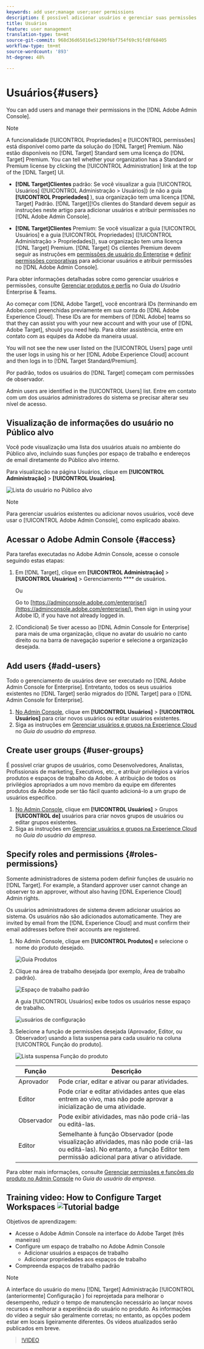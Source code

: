 ```yaml
---
keywords: add user;manage user;user permissions
description: É possível adicionar usuários e gerenciar suas permissões no Adobe Admin Console.
title: Usuários
feature: user management
translation-type: tm+mt
source-git-commit: 968d36d65016e51290f6bf754f69c91fd8f68405
workflow-type: tm+mt
source-wordcount: '893'
ht-degree: 48%

---
```



# Usuários{#users}

You can add users and manage their permissions in the [!DNL Adobe Admin Console].

>[!NOTE]
>
>A funcionalidade [!UICONTROL Propriedades] e [!UICONTROL permissões] está disponível como parte da solução do [!DNL Target] Premium. Não estão disponíveis no [!DNL Target] Standard sem uma licença do [!DNL Target] Premium.
>You can tell whether your organization has a Standard or Premium license by clicking the [!UICONTROL Administration] link at the top of the [!DNL Target] UI.
>
>* **[!DNL Target]Clientes** padrão: Se você visualizar a guia [!UICONTROL Usuários] ([!UICONTROL Administração > Usuários]) (e não a guia **[!UICONTROL Propriedades]** ), sua organização tem uma licença [!DNL Target] Padrão. [!DNL Target][!Os clientes do Standard devem seguir as instruções neste artigo para adicionar usuários e atribuir permissões no [!DNL Adobe Admin Console].
   >
   >
* **[!DNL Target]Clientes** Premium: Se você visualizar a guia [!UICONTROL Usuários] e a guia [!UICONTROL Propriedades] ([!UICONTROL Administração > Propriedades]), sua organização tem uma licença [!DNL Target] Premium. [!DNL Target] Os clientes Premium devem seguir as instruções em [permissões de usuário do Enterprise](/help/administrating-target/c-user-management/property-channel/property-channel.md) e [definir permissões corporativas](/help/administrating-target/c-user-management/property-channel/properties-overview.md) para adicionar usuários e atribuir permissões no [!DNL Adobe Admin Console].
>
>
Para obter informações detalhadas sobre como gerenciar usuários e permissões, consulte [Gerenciar produtos e perfis](https://helpx.adobe.com/enterprise/using/manage-products-and-profiles.html) no Guia *do Usuário* Enterprise &amp; Teams.

Ao começar com [!DNL Adobe Target], você encontrará IDs (terminando em Adobe.com) preenchidas previamente em sua conta do [!DNL Adobe Experience Cloud]. These IDs are for members of [!DNL Adobe] teams so that they can assist you with your new account and with your use of [!DNL Adobe Target], should you need help. Para obter assistência, entre em contato com as equipes da Adobe da maneira usual.

You will not see the new user listed on the [!UICONTROL Users] page until the user logs in using his or her [!DNL Adobe Experience Cloud] account and then logs in to [!DNL Target Standard/Premium].

Por padrão, todos os usuários do [!DNL Target] começam com permissões de observador.

Admin users are identified in the [!UICONTROL Users] list. Entre em contato com um dos usuários administradores do sistema se precisar alterar seu nível de acesso.

## Visualização de informações do usuário no Público alvo

Você pode visualização uma lista dos usuários atuais no ambiente do Público alvo, incluindo suas funções por espaço de trabalho e endereços de email diretamente do Público alvo interno.

Para visualização na página Usuários, clique em **[!UICONTROL Administração]** > **[!UICONTROL Usuários]**.

![Lista do usuário no Público alvo](/help/administrating-target/c-user-management/c-user-management/assets/user-list-target.png)

>[!NOTE]
>
>Para gerenciar usuários existentes ou adicionar novos usuários, você deve usar o [!UICONTROL Adobe Admin Console], como explicado abaixo.

## Acessar o Adobe Admin Console {#access}

Para tarefas executadas no Adobe Admin Console, acesse o console seguindo estas etapas:

1. Em [!DNL Target], clique em **[!UICONTROL Administração]** > **[!UICONTROL Usuários]** > Gerenciamento **** de usuários.

   Ou

   Go to [https://adminconsole.adobe.com/enterprise/](https://adminconsole.adobe.com/enterprise/), then sign in using your Adobe ID, if you have not already logged in.

1. (Condicional) Se tiver acesso ao [!DNL Admin Console for Enterprise] para mais de uma organização, clique no avatar do usuário no canto direito ou na barra de navegação superior e selecione a organização desejada.

## Add users {#add-users}

Todo o gerenciamento de usuários deve ser executado no [!DNL Adobe Admin Console for Enterprise]. Entretanto, todos os seus usuários existentes no [!DNL Target] serão migrados do [!DNL Target] para o [!DNL Admin Console for Enterprise].

1. [No Admin Console](/help/administrating-target/c-user-management/c-user-management/user-management.md#section_79796E0227D048F59BAE0AB02E544EBE), clique em **[!UICONTROL Usuários]** > **[!UICONTROL Usuários]** para criar novos usuários ou editar usuários existentes.
1. Siga as instruções em [Gerenciar usuários e grupos na Experience Cloud](https://helpx.adobe.com/enterprise/help/users.html) no *Guia do usuário da empresa*.

## Create user groups {#user-groups}

É possível criar grupos de usuários, como Desenvolvedores, Analistas, Profissionais de marketing, Executivos, etc., e atribuir privilégios a vários produtos e espaços de trabalho da Adobe. A atribuição de todos os privilégios apropriados a um novo membro da equipe em diferentes produtos da Adobe pode ser tão fácil quanto adicioná-lo a um grupo de usuários específico.

1. [No Admin Console](/help/administrating-target/c-user-management/c-user-management/user-management.md#section_79796E0227D048F59BAE0AB02E544EBE), clique em **[!UICONTROL Usuários]** > Grupos **[!UICONTROL de]** usuários para criar novos grupos de usuários ou editar grupos existentes.
1. Siga as instruções em [Gerenciar usuários e grupos na Experience Cloud](https://helpx.adobe.com/enterprise/help/users.html) no *Guia do usuário da empresa*.

## Specify roles and permissions {#roles-permissions}

Somente administradores de sistema podem definir funções de usuário no [!DNL Target]. For example, a Standard approver user cannot change an observer to an approver, without also having [!DNL Experience Cloud] Admin rights.

Os usuários administradores de sistema devem adicionar usuários ao sistema. Os usuários não são adicionados automaticamente. They are invited by email from the [!DNL Experience Cloud] and must confirm their email addresses before their accounts are registered.

1. [](/help/administrating-target/c-user-management/c-user-management/user-management.md#section_79796E0227D048F59BAE0AB02E544EBE)No Admin Console, clique em **[!UICONTROL Produtos]** e selecione o nome do produto desejado.

   ![Guia Produtos](/help/administrating-target/c-user-management/c-user-management/assets/workspace-publisher.png)

1. Clique na área de trabalho desejada (por exemplo, Área de trabalho padrão).

   ![Espaço de trabalho padrão](/help/administrating-target/c-user-management/c-user-management/assets/default-workspace-new.png)

   A guia [!UICONTROL Usuários] exibe todos os usuários nesse espaço de trabalho.

   ![usuários de configuração](/help/administrating-target/c-user-management/c-user-management/assets/configuration_users-new-publisher.png)

1. Selecione a função de permissões desejada (Aprovador, Editor, ou Observador) usando a lista suspensa para cada usuário na coluna [!UICONTROL Função do produto].

   ![Lista suspensa Função do produto](/help/administrating-target/c-user-management/c-user-management/assets/product-role-new.png)

   | Função | Descrição |
   |--- |--- |
   | Aprovador | Pode criar, editar e ativar ou parar atividades. |
   | Editor | Pode criar e editar atividades antes que elas entrem ao vivo, mas não pode aprovar a inicialização de uma atividade. |
   | Observador | Pode exibir atividades, mas não pode criá-las ou editá-las. |
   | Editor | Semelhante à função Observador (pode visualização atividades, mas não pode criá-las ou editá-las). No entanto, a função Editor tem permissão adicional para ativar o atividade. |

Para obter mais informações, consulte [Gerenciar permissões e funções do produto no Admin Console](https://helpx.adobe.com/enterprise/help/manage-permissions-and-roles.html) no *Guia do usuário da empresa*.

## Training video: How to Configure Target Workspaces ![Tutorial badge](/help/assets/tutorial.png)

Objetivos de aprendizagem:

* Acesse o Adobe Admin Console na interface do Adobe Target (três maneiras)
* Configure um espaço de trabalho no Adobe Admin Console
   * Adicionar usuários a espaços de trabalho
   * Adicionar propriedades aos espaços de trabalho
* Compreenda espaços de trabalho padrão

>[!NOTE]
>
>A interface do usuário do menu [!DNL Target] Administração [!UICONTROL (anteriormente] Configuração ) foi reprojetada para melhorar o desempenho, reduzir o tempo de manutenção necessário ao lançar novos recursos e melhorar a experiência do usuário no produto. As informações do vídeo a seguir são geralmente corretas; no entanto, as opções podem estar em locais ligeiramente diferentes. Os vídeos atualizados serão publicados em breve.

>[!VIDEO](https://video.tv.adobe.com/v/19463/)

